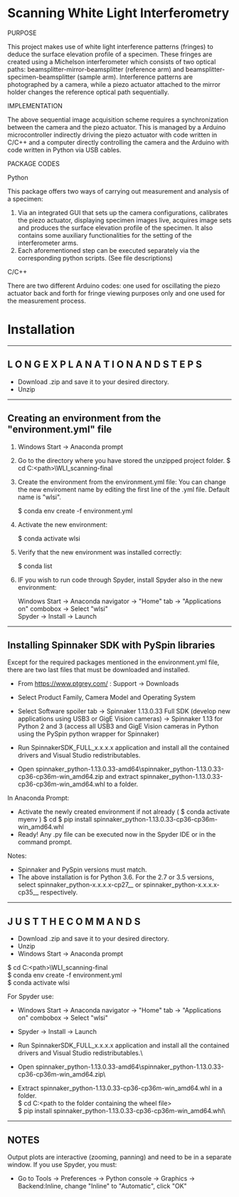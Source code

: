 # Scanning White Light Interferometry

PURPOSE

This project makes use of white light interference patterns (fringes) to deduce the surface elevation profile of a specimen. These fringes are created using a Michelson interferometer which consists of two optical paths: beamsplitter-mirror-beamsplitter (reference arm) and beamsplitter-specimen-beamsplitter (sample arm). Interference patterns are photographed by a camera, while a piezo actuator attached to the mirror holder changes the reference optical path sequentially.

IMPLEMENTATION

The above sequential image acquisition scheme requires a synchronization between the camera and the piezo actuator. This is managed by a Arduino microcontroller indirectly driving the piezo actuator with code written in C/C++ and a computer directly controlling the camera and the Arduino with code written in Python via USB cables.

PACKAGE CODES

Python

This package offers two ways of carrying out measurement and analysis of a specimen:
  1) Via an integrated GUI that sets up the camera configurations, calibrates the piezo actuator, displaying specimen images live, acquires image sets and produces the surface elevation profile of the specimen. It also contains some auxiliary functionalities for the setting of the interferometer arms.
  2) Each aforementioned step can be executed separately via the corresponding python scripts. (See file descriptions)
  
C/C++

There are two different Arduino codes: one used for oscillating the piezo actuator back and forth for fringe viewing purposes only and one used for the measurement process.

# Installation

---------------------------------------------------------------
L O N G    E X P L A N A T I O N    A N D    S T E P S
---------------------------------------------------------------

- Download .zip and save it to your desired directory.
- Unzip

---------------------------------------------------------------
Creating an environment from the "environment.yml" file
---------------------------------------------------------------
1.	Windows Start -> Anaconda prompt

2.	Go to the directory where you have stored the unzipped project folder.
	$ cd C:\<path>\WLI_scanning-final

3.	Create the environment from the environment.yml file:
	You can change the new enviroment name by editing the first line of the .yml file.
	Default name is "wlsi".

	$ conda env create -f environment.yml

4. 	Activate the new environment:
		
	$ conda activate wlsi

5.	Verify that the new environment was installed correctly:

	$ conda list

6.	IF you wish to run code through Spyder, install Spyder also in the new environment:
	
	Windows Start -> Anaconda navigator -> "Home" tab -> "Applications on" combobox -> Select "wlsi"\
	Spyder -> Install -> Launch
	
	

---------------------------------------------------------------
Installing Spinnaker SDK with PySpin libraries
---------------------------------------------------------------

Except for the required packages mentioned in the environment.yml file, there are two last files that must be downloaded and installed.

- From https://www.ptgrey.com/ : Support -> Downloads
- Select Product Family, Camera Model and Operating System
- Select Software spoiler tab -> Spinnaker 1.13.0.33 Full SDK
(develop new applications using USB3 or GigE Vision cameras)
                                              -> Spinnaker 1.13 for Python 2 and 3
(access all USB3 and GigE Vision cameras in Python using the PySpin python wrapper for Spinnaker)

- Run SpinnakerSDK_FULL_x.x.x.x application and install all the contained drivers and Visual Studio redistributables.
- Open spinnaker_python-1.13.0.33-amd64\spinnaker_python-1.13.0.33-cp36-cp36m-win_amd64.zip and extract spinnaker_python-1.13.0.33-cp36-cp36m-win_amd64.whl to a folder.

In Anaconda Prompt:
- Activate the newly created environment if not already ( $ conda activate myenv )
  $ cd <full path to the folder containing the wheel file>
  $ pip install spinnaker_python-1.13.0.33-cp36-cp36m-win_amd64.whl
- Ready! Any .py file can be executed now in the Spyder IDE or in the command prompt.


Notes:
- Spinnaker and PySpin versions must match.
- The above installation is for Python 3.6. For the 2.7 or 3.5 versions, select spinnaker_python-x.x.x.x-cp27__ or spinnaker_python-x.x.x.x-cp35__ respectively.








-----------------------------------
J U S T    T H E    C O M M A N D S
-----------------------------------

- Download .zip and save it to your desired directory.
- Unzip
- Windows Start -> Anaconda prompt

$ cd C:\<path>\WLI_scanning-final\
$ conda env create -f environment.yml\
$ conda activate wlsi

For Spyder use:
- Windows Start -> Anaconda navigator -> "Home" tab -> "Applications on" combobox -> Select "wlsi"
- Spyder -> Install -> Launch

- Run SpinnakerSDK_FULL_x.x.x.x application and install all the contained drivers and Visual Studio redistributables.\
- Open spinnaker_python-1.13.0.33-amd64\spinnaker_python-1.13.0.33-cp36-cp36m-win_amd64.zip\
- Extract spinnaker_python-1.13.0.33-cp36-cp36m-win_amd64.whl in a folder.\
$ cd C:\<path to the folder containing the wheel file>\
$ pip install spinnaker_python-1.13.0.33-cp36-cp36m-win_amd64.whl\

--------------
NOTES
--------------

Output plots are interactive (zooming, panning) and need to be in a separate window. If you use Spyder, you must:
- Go to Tools -> Preferences -> Python console -> Graphics -> Backend:Inline, change "Inline" to "Automatic", click "OK"
